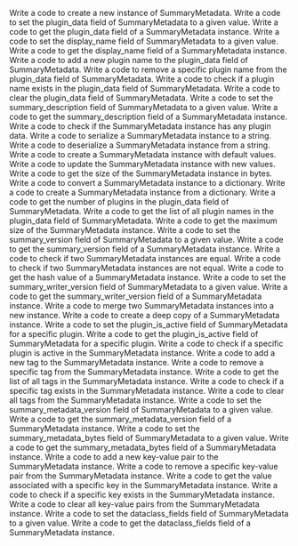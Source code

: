 Write a code to create a new instance of SummaryMetadata.
Write a code to set the plugin_data field of SummaryMetadata to a given value.
Write a code to get the plugin_data field of a SummaryMetadata instance.
Write a code to set the display_name field of SummaryMetadata to a given value.
Write a code to get the display_name field of a SummaryMetadata instance.
Write a code to add a new plugin name to the plugin_data field of SummaryMetadata.
Write a code to remove a specific plugin name from the plugin_data field of SummaryMetadata.
Write a code to check if a plugin name exists in the plugin_data field of SummaryMetadata.
Write a code to clear the plugin_data field of SummaryMetadata.
Write a code to set the summary_description field of SummaryMetadata to a given value.
Write a code to get the summary_description field of a SummaryMetadata instance.
Write a code to check if the SummaryMetadata instance has any plugin data.
Write a code to serialize a SummaryMetadata instance to a string.
Write a code to deserialize a SummaryMetadata instance from a string.
Write a code to create a SummaryMetadata instance with default values.
Write a code to update the SummaryMetadata instance with new values.
Write a code to get the size of the SummaryMetadata instance in bytes.
Write a code to convert a SummaryMetadata instance to a dictionary.
Write a code to create a SummaryMetadata instance from a dictionary.
Write a code to get the number of plugins in the plugin_data field of SummaryMetadata.
Write a code to get the list of all plugin names in the plugin_data field of SummaryMetadata.
Write a code to get the maximum size of the SummaryMetadata instance.
Write a code to set the summary_version field of SummaryMetadata to a given value.
Write a code to get the summary_version field of a SummaryMetadata instance.
Write a code to check if two SummaryMetadata instances are equal.
Write a code to check if two SummaryMetadata instances are not equal.
Write a code to get the hash value of a SummaryMetadata instance.
Write a code to set the summary_writer_version field of SummaryMetadata to a given value.
Write a code to get the summary_writer_version field of a SummaryMetadata instance.
Write a code to merge two SummaryMetadata instances into a new instance.
Write a code to create a deep copy of a SummaryMetadata instance.
Write a code to set the plugin_is_active field of SummaryMetadata for a specific plugin.
Write a code to get the plugin_is_active field of SummaryMetadata for a specific plugin.
Write a code to check if a specific plugin is active in the SummaryMetadata instance.
Write a code to add a new tag to the SummaryMetadata instance.
Write a code to remove a specific tag from the SummaryMetadata instance.
Write a code to get the list of all tags in the SummaryMetadata instance.
Write a code to check if a specific tag exists in the SummaryMetadata instance.
Write a code to clear all tags from the SummaryMetadata instance.
Write a code to set the summary_metadata_version field of SummaryMetadata to a given value.
Write a code to get the summary_metadata_version field of a SummaryMetadata instance.
Write a code to set the summary_metadata_bytes field of SummaryMetadata to a given value.
Write a code to get the summary_metadata_bytes field of a SummaryMetadata instance.
Write a code to add a new key-value pair to the SummaryMetadata instance.
Write a code to remove a specific key-value pair from the SummaryMetadata instance.
Write a code to get the value associated with a specific key in the SummaryMetadata instance.
Write a code to check if a specific key exists in the SummaryMetadata instance.
Write a code to clear all key-value pairs from the SummaryMetadata instance.
Write a code to set the dataclass_fields field of SummaryMetadata to a given value.
Write a code to get the dataclass_fields field of a SummaryMetadata instance.